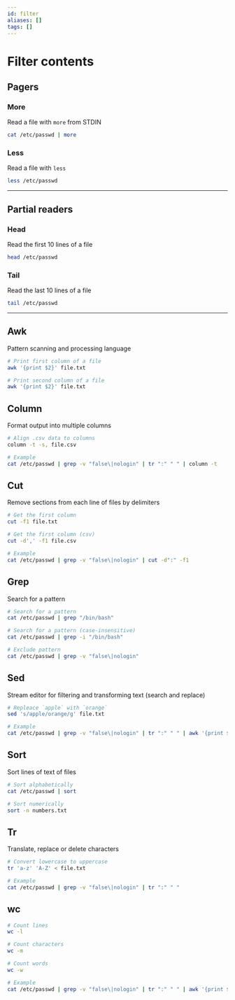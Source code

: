 ```yaml
---
id: filter
aliases: []
tags: []
---
```


# Filter contents

<!-- Pagers {{{-->
## Pagers

### More

Read a file with `more` from STDIN

```sh
cat /etc/passwd | more
```

### Less

Read a file with `less`

```sh
less /etc/passwd
```
___
<!-- }}} -->

<!-- Partial readers {{{-->
## Partial readers

### Head

Read the first 10 lines of a file

```sh
head /etc/passwd
```

### Tail

Read the last 10 lines of a file

```sh
tail /etc/passwd
```
___
<!-- }}} -->

<!-- Awk {{{-->
## Awk

Pattern scanning and processing language

```sh
# Print first column of a file
awk '{print $2}' file.txt

# Print second column of a file
awk '{print $2}' file.txt
```
<!-- }}} -->

<!-- Column {{{-->
## Column

Format output into multiple columns

```sh
# Align .csv data to columns
column -t -s, file.csv

# Example
cat /etc/passwd | grep -v "false\|nologin" | tr ":" " " | column -t
```
<!-- }}} -->

<!-- Cut {{{-->
## Cut

Remove sections from each line of files by delimiters

```sh
# Get the first column
cut -f1 file.txt

# Get the first column (csv)
cut -d',' -f1 file.csv

# Example
cat /etc/passwd | grep -v "false\|nologin" | cut -d":" -f1
```
<!-- }}} -->

<!-- Grep {{{-->
## Grep

Search for a pattern

```sh
# Search for a pattern
cat /etc/passwd | grep "/bin/bash"

# Search for a pattern (case-insensitive)
cat /etc/passwd | grep -i "/bin/bash"

# Exclude pattern
cat /etc/passwd | grep -v "false\|nologin"
```
<!-- }}} -->

<!-- Sed {{{-->
## Sed

Stream editor for filtering and transforming text (search and replace)

```sh
# Repleace `apple` with `orange`
sed 's/apple/orange/g' file.txt

# Example
cat /etc/passwd | grep -v "false\|nologin" | tr ":" " " | awk '{print $1, $NF}' | sed 's/bin/HTB/g'
```
<!-- }}} -->

<!-- Sort {{{-->
## Sort

Sort lines of text of files

```sh
# Sort alphabetically
cat /etc/passwd | sort

# Sort numerically
sort -n numbers.txt
```
<!-- }}} -->

<!-- Tr {{{-->
## Tr

Translate, replace or delete characters

```sh
# Convert lowercase to uppercase
tr 'a-z' 'A-Z' < file.txt

# Example
cat /etc/passwd | grep -v "false\|nologin" | tr ":" " "
```
<!-- }}} -->

<!-- wc {{{-->
## wc

```sh
# Count lines
wc -l

# Count characters
wc -m

# Count words
wc -w

# Example
cat /etc/passwd | grep -v "false\|nologin" | tr ":" " " | awk '{print $1, $NF}' | wc -l
```
<!-- }}} -->
